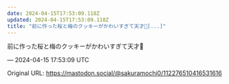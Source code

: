 ```yaml
---
date: 2024-04-15T17:53:09.118Z
updated: 2024-04-15T17:53:09.118Z
title: "前に作った桜と梅のクッキーがかわいすぎて天才🌸[...]"
---
```


<p>前に作った桜と梅のクッキーがかわいすぎて天才🌸</p>

&mdash; 2024-04-15 17:53:09 UTC

Original URL: https://mastodon.social/@sakuramochi0/112276510416531616
